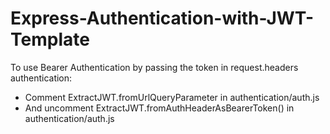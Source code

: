 # Express-Authentication-with-JWT-Template

To use Bearer Authentication by passing the token in request.headers authentication:
- Comment ExtractJWT.fromUrlQueryParameter in authentication/auth.js
- And uncomment ExtractJWT.fromAuthHeaderAsBearerToken() in authentication/auth.js
